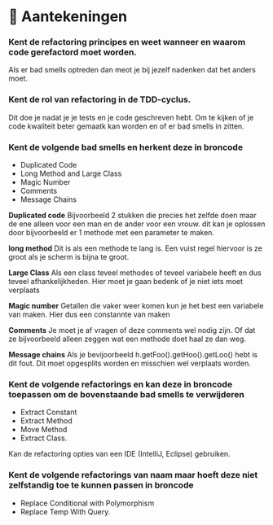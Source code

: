 # 📓 Aantekeningen

### Kent de refactoring principes en weet wanneer en waarom code gerefactord moet worden.
Als er bad smells optreden dan meot je bij jezelf nadenken dat het anders moet.

### Kent de rol van refactoring in de TDD-cyclus. 
Dit doe je nadat je je tests en je code geschreven hebt. Om te kijken of je code kwaliteit beter gemaatk kan worden en of er bad smells in zitten.	

### Kent de volgende bad smells en herkent deze in broncode
- Duplicated Code
- Long Method and Large Class
- Magic Number
- Comments
- Message Chains
	
**Duplicated code**
Bijvoorbeeld 2 stukken die precies het zelfde doen maar de ene alleen voor een man en de ander voor een vrouw. dit kan
je oplossen door bijvoorbeeld er 1 methode met een parameter te maken.

**long method**
Dit is als een methode te lang is. Een vuist regel hiervoor is ze groot als je scherm is bijna te groot.

**Large Class**
Als een class teveel methodes of teveel variabele heeft en dus teveel afhankelijkheden. 
Hier moet je gaan bedenk of je niet iets moet verplaats

**Magic number**
Getallen die vaker weer komen kun je het best een variabele van maken. Hier dus een constannte van maken

**Comments**
Je moet je af vragen of deze comments wel nodig zijn. Of dat ze bijvoorbeeld alleen zeggen wat een methode doet haal ze dan weg.

**Message chains**
Als je bevijoorbeeld h.getFoo().getHoo().getLoo() hebt is dit fout. Dit moet opgesplits worden en misschien wel verplaats worden.

### Kent de volgende refactorings en kan deze in broncode toepassen om de bovenstaande bad smells te verwijderen
- Extract Constant
- Extract Method
- Move Method
- Extract Class.

Kan de refactoring opties van een IDE (IntelliJ, Eclipse) gebruiken.   
	

### Kent de volgende refactorings van naam maar hoeft deze niet zelfstandig toe te kunnen passen in broncode
- Replace Conditional with Polymorphism
- Replace Temp With Query. 

	




